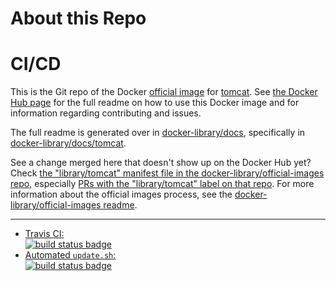 # About this Repo
# CI/CD

This is the Git repo of the Docker [official image](https://docs.docker.com/docker-hub/official_repos/) for [tomcat](https://registry.hub.docker.com/_/tomcat/). See [the Docker Hub page](https://registry.hub.docker.com/_/tomcat/) for the full readme on how to use this Docker image and for information regarding contributing and issues.

The full readme is generated over in [docker-library/docs](https://github.com/docker-library/docs), specifically in [docker-library/docs/tomcat](https://github.com/docker-library/docs/tree/master/tomcat).

See a change merged here that doesn't show up on the Docker Hub yet? Check [the "library/tomcat" manifest file in the docker-library/official-images repo](https://github.com/docker-library/official-images/blob/master/library/tomcat), especially [PRs with the "library/tomcat" label on that repo](https://github.com/docker-library/official-images/labels/library%2Ftomcat). For more information about the official images process, see the [docker-library/official-images readme](https://github.com/docker-library/official-images/blob/master/README.md).

---

-	[Travis CI:  
	![build status badge](https://img.shields.io/travis/docker-library/tomcat/master.svg)](https://travis-ci.org/docker-library/tomcat/branches)
-	[Automated `update.sh`:  
	![build status badge](https://doi-janky.infosiftr.net/job/update.sh/job/tomcat/badge/icon)](https://doi-janky.infosiftr.net/job/update.sh/job/tomcat)

<!-- THIS FILE IS GENERATED BY https://github.com/docker-library/docs/blob/master/generate-repo-stub-readme.sh -->
